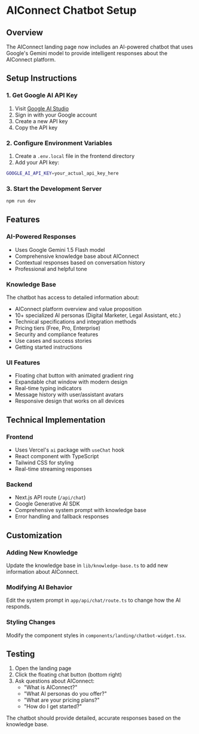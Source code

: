 # AIConnect Chatbot Setup

## Overview
The AIConnect landing page now includes an AI-powered chatbot that uses Google's Gemini model to provide intelligent responses about the AIConnect platform.

## Setup Instructions

### 1. Get Google AI API Key
1. Visit [Google AI Studio](https://makersuite.google.com/app/apikey)
2. Sign in with your Google account
3. Create a new API key
4. Copy the API key

### 2. Configure Environment Variables
1. Create a `.env.local` file in the frontend directory
2. Add your API key:
```bash
GOOGLE_AI_API_KEY=your_actual_api_key_here
```

### 3. Start the Development Server
```bash
npm run dev
```

## Features

### AI-Powered Responses
- Uses Google Gemini 1.5 Flash model
- Comprehensive knowledge base about AIConnect
- Contextual responses based on conversation history
- Professional and helpful tone

### Knowledge Base
The chatbot has access to detailed information about:
- AIConnect platform overview and value proposition
- 10+ specialized AI personas (Digital Marketer, Legal Assistant, etc.)
- Technical specifications and integration methods
- Pricing tiers (Free, Pro, Enterprise)
- Security and compliance features
- Use cases and success stories
- Getting started instructions

### UI Features
- Floating chat button with animated gradient ring
- Expandable chat window with modern design
- Real-time typing indicators
- Message history with user/assistant avatars
- Responsive design that works on all devices

## Technical Implementation

### Frontend
- Uses Vercel's `ai` package with `useChat` hook
- React component with TypeScript
- Tailwind CSS for styling
- Real-time streaming responses

### Backend
- Next.js API route (`/api/chat`)
- Google Generative AI SDK
- Comprehensive system prompt with knowledge base
- Error handling and fallback responses

## Customization

### Adding New Knowledge
Update the knowledge base in `lib/knowledge-base.ts` to add new information about AIConnect.

### Modifying AI Behavior
Edit the system prompt in `app/api/chat/route.ts` to change how the AI responds.

### Styling Changes
Modify the component styles in `components/landing/chatbot-widget.tsx`.

## Testing

1. Open the landing page
2. Click the floating chat button (bottom right)
3. Ask questions about AIConnect:
   - "What is AIConnect?"
   - "What AI personas do you offer?"
   - "What are your pricing plans?"
   - "How do I get started?"

The chatbot should provide detailed, accurate responses based on the knowledge base.


